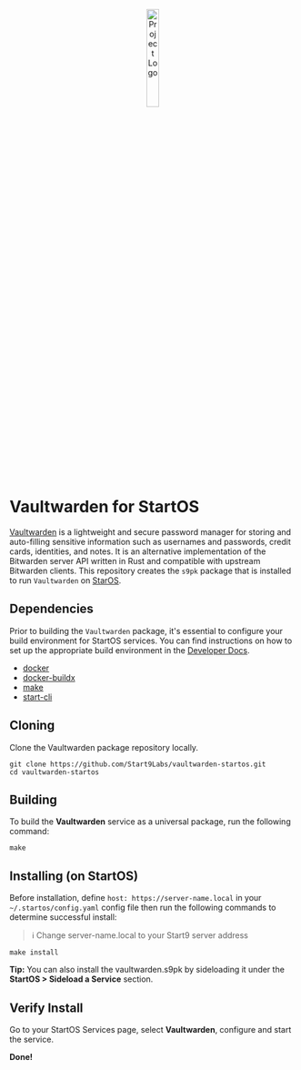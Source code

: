 <p align="center">
  <img src="icon.png" alt="Project Logo" width="21%">
</p>

# Vaultwarden for StartOS

[Vaultwarden](https://github.com/dani-garcia/vaultwarden) is a lightweight and secure password manager for storing and auto-filling sensitive information such as usernames and passwords, credit cards, identities, and notes. It is an alternative implementation of the Bitwarden server API written in Rust and compatible with upstream Bitwarden clients. This repository creates the `s9pk` package that is installed to run `Vaultwarden` on [StarOS](https://github.com/Start9Labs/start-os/).

## Dependencies

Prior to building the `Vaultwarden` package, it's essential to configure your build environment for StartOS services. You can find instructions on how to set up the appropriate build environment in the [Developer Docs](https://docs.start9.com/latest/developer-docs/packaging).

- [docker](https://docs.docker.com/get-docker)
- [docker-buildx](https://docs.docker.com/buildx/working-with-buildx/)
- [make](https://www.gnu.org/software/make/)
- [start-cli](https://github.com/Start9Labs/start-cli/)

## Cloning

Clone the Vaultwarden package repository locally.

```
git clone https://github.com/Start9Labs/vaultwarden-startos.git
cd vaultwarden-startos
```

## Building

To build the **Vaultwarden** service as a universal package, run the following command:

```
make
```

## Installing (on StartOS)

Before installation, define `host: https://server-name.local` in your `~/.startos/config.yaml` config file then run the following commands to determine successful install:

> :information_source: Change server-name.local to your Start9 server address

```
make install
```

**Tip:** You can also install the vaultwarden.s9pk by sideloading it under the **StartOS > Sideload a Service** section.

## Verify Install

Go to your StartOS Services page, select **Vaultwarden**, configure and start the service.

**Done!**
